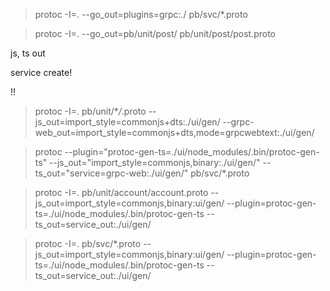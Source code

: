 > protoc -I=. --go_out=plugins=grpc:./ pb/svc/\*.proto

> protoc -I=. --go_out=pb/unit/post/ pb/unit/post/post.proto

js, ts out

service create!

!!

> protoc -I=. pb/unit/\*_/_.proto --js_out=import_style=commonjs+dts:./ui/gen/ --grpc-web_out=import_style=commonjs+dts,mode=grpcwebtext:./ui/gen/

> protoc --plugin="protoc-gen-ts=./ui/node_modules/.bin/protoc-gen-ts" --js_out="import_style=commonjs,binary:./ui/gen/" --ts_out="service=grpc-web:./ui/gen/" pb/svc/\*.proto

> protoc -I=. pb/unit/account/account.proto --js_out=import_style=commonjs,binary:ui/gen/ --plugin=protoc-gen-ts=./ui/node_modules/.bin/protoc-gen-ts --ts_out=service_out:./ui/gen/

> protoc -I=. pb/svc/\*.proto --js_out=import_style=commonjs,binary:ui/gen/ --plugin=protoc-gen-ts=./ui/node_modules/.bin/protoc-gen-ts --ts_out=service_out:./ui/gen/
